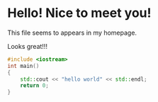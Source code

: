 # Hello! Nice to meet you!

This file seems to appears in my homepage.

Looks great!!!

```cpp
#include <iostream>
int main()
{
    std::cout << "hello world" << std::endl;
    return 0;
}
```

<!---
keunlas/keunlas is a ✨ special ✨ repository because its `README.md` (this file) appears on your GitHub profile.
You can click the Preview link to take a look at your changes.
--->
